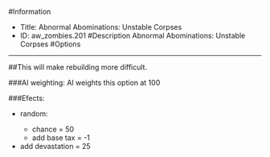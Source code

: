 #Information
 - Title: Abnormal Abominations: Unstable Corpses
 - ID: aw_zombies.201
#Description
Abnormal Abominations: Unstable Corpses
#Options

___
##This will make rebuilding more difficult.

###AI weighting:
AI weights this option at 100


###Efects:<ul><li>random:</li><ul><li>chance = 50</li><li>add base tax = -1</li></ul><li>add devastation = 25</li></ul>
